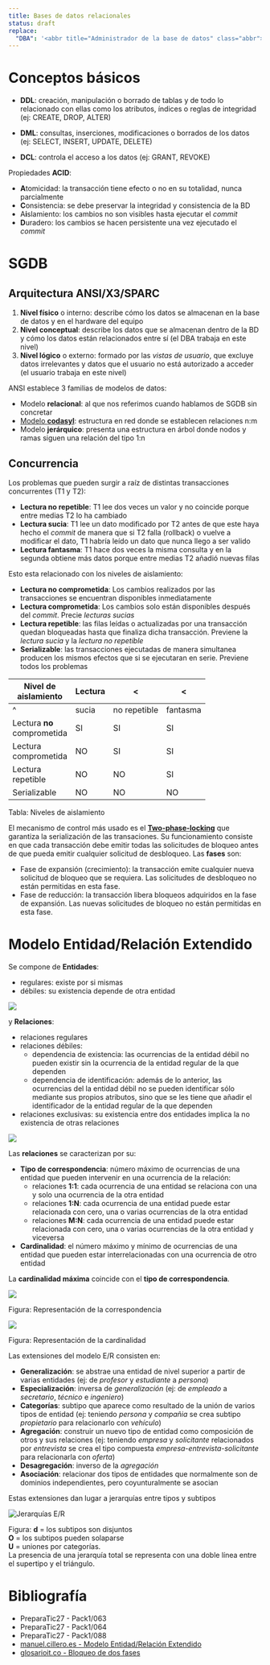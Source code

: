 ```yaml
---
title: Bases de datos relacionales
status: draft
replace:
  "DBA": '<abbr title="Administrador de la base de datos" class="abbr">abbr</a>'
---
```

# Conceptos básicos

* **DDL**: creación, manipulación o borrado de tablas y de todo lo relacionado con ellas como
los atributos, índices o reglas de integridad (ej: CREATE, DROP, ALTER)

* **DML**: consultas, inserciones, modificaciones o borrados de los datos
(ej: SELECT, INSERT, UPDATE, DELETE)

* **DCL**: controla el acceso a los datos (ej: GRANT, REVOKE)

Propiedades **ACID**:

* **A**tomicidad: la transacción tiene efecto o no en su totalidad, nunca parcialmente
* **C**onsistencia: se debe preservar la integridad y consistencia de la BD
* A**i**slamiento: los cambios no son visibles hasta ejecutar el *commit*
* **D**uradero: los cambios se hacen persistente una vez ejecutado el *commit*

# SGDB

## Arquitectura ANSI/X3/SPARC

1. **Nivel físico** o interno: describe cómo los datos se almacenan en la base
de datos y en el hardware del equipo
2. **Nivel conceptual**: describe los datos que se almacenan dentro de la BD y
cómo los datos están relacionados entre sí (el DBA trabaja en este nivel)
3. **Nivel lógico** o externo: formado por las *vistas de usuario*, que excluye datos
irrelevantes y datos que el usuario no está autorizado a acceder (el usuario trabaja en este nivel)

ANSI establece 3 familias de modelos de datos:

* Modelo **relacional**: al que nos referimos cuando hablamos de SGDB sin concretar
* [Modelo **codasyl**](https://es.wikipedia.org/wiki/CODASYL): estructura en red
donde se establecen relaciones n:m
* Modelo **jerárquico**: presenta una estructura en árbol donde nodos y ramas siguen una relación
del tipo 1:n

## Concurrencia

Los problemas que pueden surgir a raíz de distintas transacciones concurrentes
(T1 y T2):

* **Lectura no repetible**: T1 lee dos veces un valor y no coincide porque entre
medias T2 lo ha cambiado
* **Lectura sucia**: T1 lee un dato modificado por T2 antes de que este haya hecho
el *commit* de manera que si T2 falla (rollback) o vuelve a modificar el dato, T1
habría leído un dato que nunca llego a ser valido
* **Lectura fantasma**: T1 hace dos veces la misma consulta y en la segunda obtiene
más datos porque entre medias T2 añadió nuevas filas

Esto esta relacionado con los niveles de aislamiento:

* **Lectura no comprometida**: Los cambios realizados por las transacciones se encuentran
disponibles inmediatamente
* **Lectura comprometida**: Los cambios solo están disponibles después del *commit*.
Precie *lecturas sucias*
* **Lectura repetible**: las filas leídas o actualizadas por una transacción quedan
bloqueadas hasta que finaliza dicha transacción. Previene la *lectura sucia* y
la *lectura no repetible*
* **Serializable**: las transacciones ejecutadas de manera simultanea producen los
mismos efectos que si se ejecutaran en serie. Previene todos los problemas

| Nivel de<br/>aislamiento | Lectura | < | < |
|-|-|-|-|
| ^            | sucia | no repetible | fantasma |
| Lectura **no**<br/>comprometida | SI | SI | SI |
| Lectura<br/>comprometida        | NO | SI | SI |
| Lectura<br/>repetible           | NO | NO | SI |
| Serializable                    | NO | NO | NO |

Tabla: Niveles de aislamiento

El mecanismo de control más usado es el [**Two-phase-locking**](https://es.wikipedia.org/wiki/Bloqueo_de_dos_fases) que garantiza la serialización de las transaciones.
Su funcionamiento consiste en que cada transacción debe emitir todas las solicitudes
de bloqueo antes de que pueda emitir cualquier solicitud de desbloqueo. Las **fases** son:

* Fase de expansión (crecimiento): la transacción emite cualquier nueva solicitud
de bloqueo que se requiera. Las solicitudes de desbloqueo no están permitidas en esta fase.
* Fase de reducción: la transacción libera bloqueos adquiridos en la fase de expansión.
Las nuevas solicitudes de bloqueo no están permitidas en esta fase.

# Modelo Entidad/Relación Extendido

Se compone de **Entidades**:

* regulares: existe por si mismas
* débiles: su existencia depende de otra entidad

![](img/entidad.png)

y **Relaciones**:

* relaciones regulares
* relaciones débiles:
    * dependencia de existencia: las ocurrencias de la entidad débil
    no pueden existir sin la ocurrencia de la entidad regular de la que dependen
    * dependencia de identificación: además de lo anterior, las ocurrencias del
    la entidad débil no se pueden identificar sólo mediante sus propios atributos,
    sino que se les tiene que añadir el identificador de la entidad regular de la
    que dependen
* relaciones exclusivas: su existencia entre dos entidades implica la no existencia
de otras relaciones

![](img/relacion_exclusividad.png)

Las **relaciones** se caracterizan por su:

* **Tipo de correspondencia**: número máximo de ocurrencias de una entidad que
pueden intervenir en una ocurrencia de la relación:
    * relaciones **1:1**: cada ocurrencia de una entidad se relaciona con una y
    solo una ocurrencia de la otra entidad
    * relaciones **1:N**: cada ocurrencia de una entidad puede estar relacionada
    con cero, una o varias ocurrencias de la otra entidad
    * relaciones **M:N**: cada ocurrencia de una entidad puede estar relacionada
    con cero, una o varias ocurrencias de la otra entidad y viceversa
* **Cardinalidad**: el número máximo y mínimo de ocurrencias de una entidad que
pueden estar interrelacionadas con una ocurrencia de otro entidad

La **cardinalidad máxima** coincide con el **tipo de correspondencia**.

![](img/relacion_correspondencia.png)

Figura: Representación de la correspondencia

![](img/relacion_cardinalidad.png)

Figura: Representación de la cardinalidad

Las extensiones del modelo E/R consisten en:

* **Generalización**: se abstrae una entidad de nivel superior a partir de
varias entidades (ej: de *profesor* y *estudiante* a *persona*)
* **Especialización**: inversa de *generalización* (ej: de *empleado* a
*secretario*, *técnico* e *ingeniero*)
* **Categorías**: subtipo que aparece como resultado de la unión de varios
tipos de entidad (ej: teniendo *persona* y *compañia* se crea subtipo
*propietario* para relacionarlo con *vehículo*)
* **Agregación**: construir un nuevo tipo de entidad como composición de otros
y sus relaciones (ej: teniendo *empresa* y *solicitante* relacionados por
*entrevista* se crea el tipo compuesta *empresa-entrevista-solicitante* para
relacionarla con *oferta*)
* **Desagregación**: inverso de la *agregación*
* **Asociación**: relacionar dos tipos de entidades que normalmente son de dominios
independientes, pero coyunturalmente se asocian

Estas extensiones dan lugar a jerarquías entre tipos y subtipos

![Jerarquías E/R](img/er_jerarquia.png)

Figura: **d** = los subtipos son disjuntos<br/>**O** = los subtipos pueden solaparse<br/>**U** = uniones por categorías.<br/>La presencia de una jerarquía total se representa con una doble línea entre el supertipo y el triángulo.

# Bibliografía

* PreparaTic27 - Pack1/063
* PreparaTic27 - Pack1/064
* PreparaTic27 - Pack1/088
* [manuel.cillero.es - Modelo Entidad/Relación Extendido](https://manuel.cillero.es/doc/metodologia/metrica-3/tecnicas/modelo-entidad-relacion-extendido/)
* [glosarioit.co - Bloqueo de dos fases](https://www.glosarioit.com/Bloqueo_de_dos_fases)
